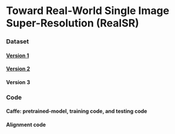 # Toward Real-World Single Image Super-Resolution (RealSR)


### Dataset

#### [Version 1](https://drive.google.com/open?id=1KklHQTJNY7cFbyiQd7Ezi6qmyHILUyAC)


#### [Version 2](https://drive.google.com/open?id=1J5SJGUqL45sLb9qVtKEYbwPp10KCl9sY)


#### Version 3



### Code 
#### Caffe: pretrained-model, training code, and testing code


#### Alignment code




